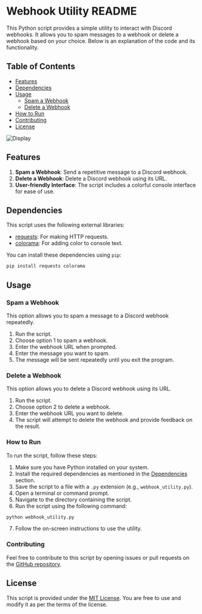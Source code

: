 # Webhook Utility README

This Python script provides a simple utility to interact with Discord webhooks. It allows you to spam messages to a webhook or delete a webhook based on your choice. Below is an explanation of the code and its functionality.

## Table of Contents

- [Features](#features)
- [Dependencies](#dependencies)
- [Usage](#usage)
  - [Spam a Webhook](#spam-a-webhook)
  - [Delete a Webhook](#delete-a-webhook)
- [How to Run](#how-to-run)
- [Contributing](#contributing)
- [License](#license)

![Display](https://cdn.discordapp.com/attachments/1148256815897915422/1148275191911288872/display.png)

## Features

1. **Spam a Webhook**: Send a repetitive message to a Discord webhook.
2. **Delete a Webhook**: Delete a Discord webhook using its URL.
3. **User-friendly Interface**: The script includes a colorful console interface for ease of use.

## Dependencies

This script uses the following external libraries:

- [requests](https://docs.python-requests.org/en/latest/): For making HTTP requests.
- [colorama](https://pypi.org/project/colorama/): For adding color to console text.

You can install these dependencies using `pip`:

```bash
pip install requests colorama
```

## Usage

### Spam a Webhook

This option allows you to spam a message to a Discord webhook repeatedly.

1. Run the script.
2. Choose option 1 to spam a webhook.
3. Enter the webhook URL when prompted.
4. Enter the message you want to spam.
5. The message will be sent repeatedly until you exit the program.

### Delete a Webhook

This option allows you to delete a Discord webhook using its URL.

1. Run the script.
2. Choose option 2 to delete a webhook.
3. Enter the webhook URL you want to delete.
4. The script will attempt to delete the webhook and provide feedback on the result.

### How to Run

To run the script, follow these steps:

1. Make sure you have Python installed on your system.
2. Install the required dependencies as mentioned in the [Dependencies](#dependencies) section.
3. Save the script to a file with a `.py` extension (e.g., `webhook_utility.py`).
4. Open a terminal or command prompt.
5. Navigate to the directory containing the script.
6. Run the script using the following command:

```bash
python webhook_utility.py
```

7. Follow the on-screen instructions to use the utility.

### Contributing

Feel free to contribute to this script by opening issues or pull requests on the [GitHub repository](https://github.com/ShockxZZx/ShockxZZx-WebHook-Funnier).

## License

This script is provided under the [MIT License](LICENSE). You are free to use and modify it as per the terms of the license.

